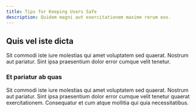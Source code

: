 ```yaml
---
title: Tips for Keeping Users Safe
description: Quidem magni aut exercitationem maxime rerum eos.
---
```


## Quis vel iste dicta

Sit commodi iste iure molestias qui amet voluptatem sed quaerat. Nostrum aut pariatur.
Sint ipsa praesentium dolor error cumque velit tenetur.

### Et pariatur ab quas

Sit commodi iste iure molestias qui amet voluptatem sed quaerat. Nostrum aut pariatur.
Sint ipsa praesentium dolor error cumque velit tenetur quaerat exercitationem. Consequatur
et cum atque mollitia qui quia necessitatibus.

